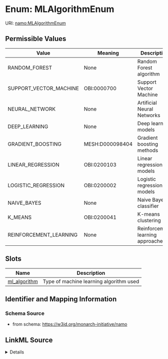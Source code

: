 # Enum: MLAlgorithmEnum 



URI: [namo:MLAlgorithmEnum](https://w3id.org/monarch-initiative/namo/MLAlgorithmEnum)

## Permissible Values

| Value | Meaning | Description |
| --- | --- | --- |
| RANDOM_FOREST | None | Random Forest algorithm |
| SUPPORT_VECTOR_MACHINE | OBI:0000700 | Support Vector Machine |
| NEURAL_NETWORK | None | Artificial Neural Networks |
| DEEP_LEARNING | None | Deep learning models |
| GRADIENT_BOOSTING | MESH:D000098404 | Gradient boosting methods |
| LINEAR_REGRESSION | OBI:0200103 | Linear regression models |
| LOGISTIC_REGRESSION | OBI:0200002 | Logistic regression models |
| NAIVE_BAYES | None | Naive Bayes classifier |
| K_MEANS | OBI:0200041 | K-means clustering |
| REINFORCEMENT_LEARNING | None | Reinforcement learning approaches |




## Slots

| Name | Description |
| ---  | --- |
| [ml_algorithm](ml_algorithm.md) | Type of machine learning algorithm used |





## Identifier and Mapping Information






### Schema Source


* from schema: https://w3id.org/monarch-initiative/namo






## LinkML Source

<details>
```yaml
name: MLAlgorithmEnum
from_schema: https://w3id.org/monarch-initiative/namo
rank: 1000
permissible_values:
  RANDOM_FOREST:
    text: RANDOM_FOREST
    description: Random Forest algorithm
  SUPPORT_VECTOR_MACHINE:
    text: SUPPORT_VECTOR_MACHINE
    description: Support Vector Machine
    meaning: OBI:0000700
  NEURAL_NETWORK:
    text: NEURAL_NETWORK
    description: Artificial Neural Networks
  DEEP_LEARNING:
    text: DEEP_LEARNING
    description: Deep learning models
  GRADIENT_BOOSTING:
    text: GRADIENT_BOOSTING
    description: Gradient boosting methods
    meaning: MESH:D000098404
  LINEAR_REGRESSION:
    text: LINEAR_REGRESSION
    description: Linear regression models
    meaning: OBI:0200103
  LOGISTIC_REGRESSION:
    text: LOGISTIC_REGRESSION
    description: Logistic regression models
    meaning: OBI:0200002
  NAIVE_BAYES:
    text: NAIVE_BAYES
    description: Naive Bayes classifier
  K_MEANS:
    text: K_MEANS
    description: K-means clustering
    meaning: OBI:0200041
  REINFORCEMENT_LEARNING:
    text: REINFORCEMENT_LEARNING
    description: Reinforcement learning approaches

```
</details>